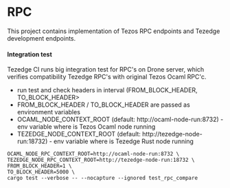 # RPC

This project contains implementation of Tezos RPC endpoints and Tezedge development endpoints.

#### Integration test
Tezedge CI runs big integration test for RPC's on Drone server, which verifies compatibility Tezedge RPC's with original Tezos Ocaml RPC'c.
- run test and check headers in interval (FROM_BLOCK_HEADER, TO_BLOCK_HEADER>
- FROM_BLOCK_HEADER / TO_BLOCK_HEADER are passed as environment variables
- OCAML_NODE_CONTEXT_ROOT (default: http://ocaml-node-run:8732) - env variable where is Tezos Ocaml node running
- TEZEDGE_NODE_CONTEXT_ROOT (default: http://tezedge-node-run:18732) - env variable where is Tezedge Rust node running
```
OCAML_NODE_RPC_CONTEXT_ROOT=http://ocaml-node-run:8732 \
TEZEDGE_NODE_RPC_CONTEXT_ROOT=http://tezedge-node-run:18732 \
FROM_BLOCK_HEADER=1 \
TO_BLOCK_HEADER=5000 \
cargo test --verbose -- --nocapture --ignored test_rpc_compare
```
